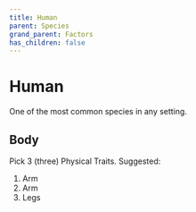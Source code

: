 ```yaml
---
title: Human
parent: Species
grand_parent: Factors
has_children: false
---
```


# Human

One of the most common species in any setting.

## Body

Pick 3 (three) Physical Traits. Suggested:

1. Arm
2. Arm
3. Legs
